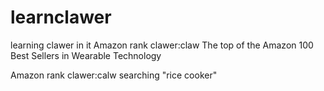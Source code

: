 # learnclawer
learning clawer in it
Amazon rank clawer:claw The top of the Amazon 100 Best Sellers in Wearable Technology

Amazon rank clawer:calw searching "rice cooker"
